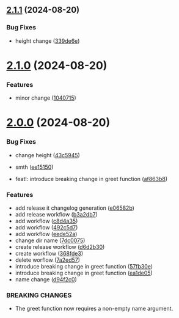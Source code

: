 ## [2.1.1](https://github.com/elobytesoftware/SemVerAuto/compare/v2.1.0...v2.1.1) (2024-08-20)


### Bug Fixes

* height change ([339de6e](https://github.com/elobytesoftware/SemVerAuto/commit/339de6eb7c601fde808c84f857208475b1a8388b))



# [2.1.0](https://github.com/elobytesoftware/SemVerAuto/compare/v2.0.0...v2.1.0) (2024-08-20)


### Features

* minor change ([1040715](https://github.com/elobytesoftware/SemVerAuto/commit/1040715ea54d71237defa4419a90fe6fa0c74f79))



# [2.0.0](https://github.com/elobytesoftware/SemVerAuto/compare/e06582b54a934e1d5c42858f8e8cae925f136e11...v2.0.0) (2024-08-20)


### Bug Fixes

* change height ([43c5945](https://github.com/elobytesoftware/SemVerAuto/commit/43c5945986a8690e83c56756f7fb0e83b4bba6dd))
* smth ([ee15150](https://github.com/elobytesoftware/SemVerAuto/commit/ee15150f9fe9172e82c8885ed82d6e17141b8c74))


* feat!: introduce breaking change in greet function ([af863b8](https://github.com/elobytesoftware/SemVerAuto/commit/af863b801c36025ec825687cbfe40f9190e5be37))


### Features

* add release it changelog generation ([e06582b](https://github.com/elobytesoftware/SemVerAuto/commit/e06582b54a934e1d5c42858f8e8cae925f136e11))
* add release workflow ([b3a2db7](https://github.com/elobytesoftware/SemVerAuto/commit/b3a2db704e25ffadc1f0eb6fbcfbf94d1db5298f))
* add workflow ([c8d4a35](https://github.com/elobytesoftware/SemVerAuto/commit/c8d4a354e9be2c60b24da30b00311ed509595a13))
* add workflow ([492c5d7](https://github.com/elobytesoftware/SemVerAuto/commit/492c5d7024ac481332029049d091be5c17b1bdbd))
* add workflow ([eede52a](https://github.com/elobytesoftware/SemVerAuto/commit/eede52a78709bd84102a7838cdaf998a6a081373))
* change dir name ([7dc0075](https://github.com/elobytesoftware/SemVerAuto/commit/7dc00752cea42bad3b4f184b29e1195180f36be6))
* create release workflow ([d6d2b30](https://github.com/elobytesoftware/SemVerAuto/commit/d6d2b300235522c3e95304a03f912f8460e648c2))
* create workflow ([368fde3](https://github.com/elobytesoftware/SemVerAuto/commit/368fde3f95a323a779e1160d9b79a887005399c9))
* delete worflow ([7a2ed57](https://github.com/elobytesoftware/SemVerAuto/commit/7a2ed57bc42aa58251f776bd53c0b18062c12bed))
* introduce breaking change in greet function ([57fb30e](https://github.com/elobytesoftware/SemVerAuto/commit/57fb30e26b9fa4bcc11f4642b56b761ce00550e6))
* introduce breaking change in greet function ([ea1de05](https://github.com/elobytesoftware/SemVerAuto/commit/ea1de053c5cf43ff039fc2cb39ecd4e0a8892bc4))
* name change ([d94f2c0](https://github.com/elobytesoftware/SemVerAuto/commit/d94f2c05b8bc75df0ad4e1f20efc6d6a4c1b82e8))


### BREAKING CHANGES

* The greet function now requires a non-empty name argument.



